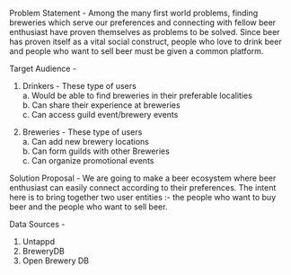 Problem Statement - 
Among the many first world problems, finding breweries which serve our preferences and
connecting with fellow beer enthusiast have proven themselves as problems to be 
solved. Since beer has proven itself as a vital social construct, people who love
to drink beer and people who want to sell beer must be given a common platform. 


Target Audience - 
1. Drinkers - These type of users <br />
  a. Would be able to find breweries in their preferable localities<br />
  b. Can share their experience at breweries<br />
  c. Can access guild event/brewery events<br />

2. Breweries - These type of users<br />
  a. Can add new brewery locations  <br />
  b. Can form guilds with other Breweries<br />
  c. Can organize promotional events<br />

Solution Proposal - 
We are going to make a beer ecosystem where beer enthusiast can easily connect
according to their preferences. The intent here is to bring together two user entities
:- the people who want to buy beer and the people who want to sell beer.


Data Sources - 
1. Untappd
2. BreweryDB
3. Open Brewery DB
